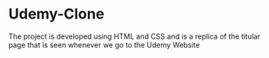 # Udemy-Clone
The project is developed using HTML and CSS and is a replica of the titular page that is seen whenever we go to the Udemy Website
